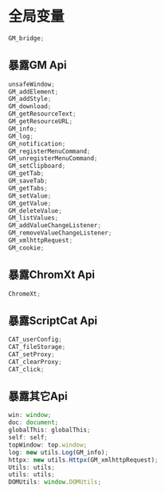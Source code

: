 # 全局变量

```js
GM_bridge;
```

## 暴露GM Api

```js
unsafeWindow;
GM_addElement;
GM_addStyle;
GM_download;
GM_getResourceText;
GM_getResourceURL;
GM_info;
GM_log;
GM_notification;
GM_registerMenuCommand;
GM_unregisterMenuCommand;
GM_setClipboard;
GM_getTab;
GM_saveTab;
GM_getTabs;
GM_setValue;
GM_getValue;
GM_deleteValue;
GM_listValues;
GM_addValueChangeListener;
GM_removeValueChangeListener;
GM_xmlhttpRequest;
GM_cookie;
```

## 暴露ChromXt Api

```js
ChromeXt;
```

## 暴露ScriptCat Api

```js
CAT_userConfig;
CAT_fileStorage;
CAT_setProxy;
CAT_clearProxy;
CAT_click;
```

## 暴露其它Api

```js
win: window;
doc: document;
globalThis: globalThis;
self: self;
topWindow: top.window;
log: new utils.Log(GM_info);
httpx: new utils.Httpx(GM_xmlhttpRequest);
Utils: utils;
utils: utils;
DOMUtils: window.DOMUtils;
```
